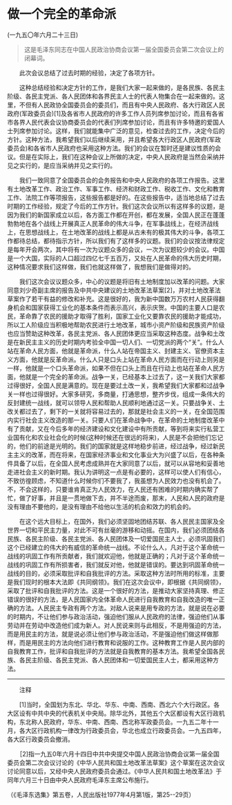 # 做一个完全的革命派   
(一九五〇年六月二十三日)  
  
> 这是毛泽东同志在中国人民政治协商会议第一届全国委员会第二次会议上的闭幕词。   
  
　　此次会议总结了过去时期的经验，决定了各项方针。   
  
　　这种总结经验和决定方针的工作，是我们大家一起来做的，是各民族、各民主阶级、各民主党派、各人民团体和各界民主人士的代表人物集合在一起来做的。这里，不但有人民政协全国委员会的委员们，而且有中央人民政府、各大行政区人民政府(军政委员会)[1]及各省市人民政府的许多工作人员列席参加讨论，而且有各省市各界人民代表会议协商委员会的代表们列席参加讨论，而且有许多特邀的爱国人士列席参加讨论。这样，我们就能集中广泛的意见，检查过去的工作，决定今后的方针。这种方法，我希望我们以后继续采用，并且希望各大行政区人民政府(军政委员会)和各省市人民政府也采用这种方法。我们的会议在暂时还是建议性质的会议。但是在实际上，我们在这种会议上所做的决定，中央人民政府是当然会采纳并见之实行的，是应当采纳并见之实行的。   
  
　　我们一致同意了全国委员会的会务报告和中央人民政府的各项工作报告。这里有土地改革工作、政治工作、军事工作、经济和财政工作、税收工作、文化和教育工作、法院工作等项报告，这些报告都是好的。在这些报告中，适当地总结了过去时期的工作经验，规定了今后的工作方针。我们这次会议所以有这样多的议题，是因为我们的新国家成立以后，各方面工作都在开创，都在发展，全国人民正在蓬蓬勃勃地在各个战线上开展真正人民革命的伟大斗争，在军事战线上，在经济战线上，在思想战线上，在土地改革的战线上都是从古未有的极其伟大的斗争，各项工作都待总结，都待指示方针，所以我们有了这样多的议题。我们的会议按法律规定是每年开会两次，其中将有一次为议题众多的会议，一次为议题较少的会议。中国是一个大国，实际的人口超过四亿七千五百万，又处在人民革命的伟大历史时期，这种情况要求我们这样做，我们也就这样做了，我想我们是做得对的。   
  
　　我们这次会议议题众多，中心的议题是将旧有土地制度加以改革的问题。大家同意刘少奇副主席的报告及中共中央建议的土地改革法草案[2]，并对土地改革法草案作了若干有益的修改和补充。这是很好的，我为新中国数万万农村人民获得翻身机会和国家获得工业化的基本条件而表示高兴，表示庆贺。中国的主要人口是农民，革命靠了农民的援助才取得了胜利，国家工业化又要靠农民的援助才能成功，所以工人阶级应当积极地帮助农民进行土地改革，城市小资产阶级和民族资产阶级也应当赞助这种改革，各民主党派、各人民团体更应当采取这种态度。战争和土改是在新民主主义的历史时期内考验全中国一切人们、一切党派的两个“关”。什么人站在革命人民方面，他就是革命派，什么人站在帝国主义、封建主义、官僚资本主义方面，他就是反革命派。什么人只是口头上站在革命人民方面而在行动上则另是一样，他就是一个口头革命派，如果不但在口头上而且在行动上也站在革命人民方面，他就是一个完全的革命派。战争一关，已经基本上过去了，这一关我们大家都过得很好，全国人民是满意的。现在是要过土改一关，我希望我们大家都和过战争关一样也过得很好。大家多研究，多商量，打通思想，整齐步伐，组成一条伟大的反封建统一战线，就可以领导人民和帮助人民顺利地通过这一关。只要战争关、土改关都过去了，剩下的一关就将容易过去的，那就是社会主义的一关，在全国范围内实行社会主义改造的那一关。只要人们在革命战争中，在革命的土地制度改革中有了贡献，又在今后多年的经济建设和文化建设中有所贡献，等到将来实行私营工业国有化和农业社会化的时候(这种时候还在很远的将来)，人民是不会把他们忘记的，他们的前途是光明的。我们的国家就是这样地稳步前进，经过战争，经过新民主主义的改革，而在将来，在国家经济事业和文化事业大为兴盛了以后，在各种条件具备了以后，在全国人民考虑成熟并在大家同意了以后，就可以从容地和妥善地走进社会主义的新时期。我认为讲明这一点是有必要的，这样可以使人们有信心，不致彷徨顾虑，不知道什么时候你们不要我了，我虽想为人民效力也没有机会了。不，不会这样的，只要谁肯真正为人民效力，在人民还有困难的时期内确实帮了忙，做了好事，并且是一贯地做下去，并不半途而废，那末，人民和人民的政府是没有理由不要他的，是没有理由不给他以生活的机会和效力的机会的。   
  
　　在这个远大目标上，在国外，我们必须坚固地团结苏联、各人民民主国家及全世界一切和平民主力量，对此不可有丝毫的游移和动摇。在国内，我们必须团结各民族、各民主阶级、各民主党派、各人民团体及一切爱国民主人士，必须巩固我们这个已经建立的伟大的有威信的革命统一战线。不论什么人，凡对于这个革命统一战线的巩固工作有所贡献者，我们就欢迎他，他就是正确的；凡对于这个革命统一战线的巩固工作有所损害者，我们就反对他，他就是错误的。要达到巩固革命统一战线的目的，必须采取批评和自我批评的方法。采取这种方法时所用的标准，主要是我们现时的根本大法即《共同纲领》。我们在这次会议中，即根据《共同纲领》，采取了批评和自我批评的方法。这是一个很好的方法，是推动大家坚持真理、修正错误的很好的方法，是人民国家内全体革命人民进行自我教育和自我改造的唯一正确的方法。人民民主专政有两个方法。对敌人说来是用专政的方法，就是说在必要的时期内，不让他们参与政治活动，强迫他们服从人民政府的法律，强迫他们从事劳动并在劳动中改造他们成为新人。对人民说来则与此相反，不是用强迫的方法，而是用民主的方法，就是说必须让他们参与政治活动，不是强迫他们做这样做那样，而是用民主的方法向他们进行教育和说服的工作。这种教育工作是人民内部的自我教育工作，批评和自我批评的方法就是自我教育的基本方法。我希望全国各民族、各民主阶级、各民主党派、各人民团体和一切爱国民主人士，都采用这种方法。   
  
----------------  
　　注释   
  
　　[1]当时，全国划为东北、华北、华东、中南、西南、西北六个大行政区。各大区设有中共中央的代表机关中央局。除华北外，其他五个大区都设有大区行政机构，东北称人民政府，华东、中南、西南、西北称军政委员会。一九五二年十一月，各大区行政机构一律改为行政委员会，华北也成立行政委员会。一九五四年，各大区行政委员会撤消。   
  
　　［2]指一九五0年六月十四日中共中央提交中国人民政治协商会议第一届全国委员会第二次会议讨论的《中华人民共和国土地改革法草案》这个草案在这次会议讨论同意以后，又经中央人民政府委员会通过。《中华人民共和国土地改革法》于同年六月三十日由中央人民政府毛泽东主席公布施行。   
  
（《毛泽东选集》第五卷，人民出版社1977年4月第1版，第25--29页）   
  
  
   
  
　　   
  
  